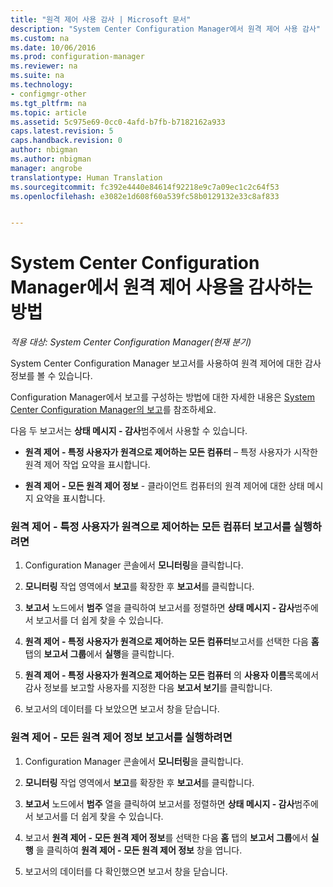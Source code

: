 ```yaml
---
title: "원격 제어 사용 감사 | Microsoft 문서"
description: "System Center Configuration Manager에서 원격 제어 사용 감사"
ms.custom: na
ms.date: 10/06/2016
ms.prod: configuration-manager
ms.reviewer: na
ms.suite: na
ms.technology:
- configmgr-other
ms.tgt_pltfrm: na
ms.topic: article
ms.assetid: 5c975e69-0cc0-4afd-b7fb-b7182162a933
caps.latest.revision: 5
caps.handback.revision: 0
author: nbigman
ms.author: nbigman
manager: angrobe
translationtype: Human Translation
ms.sourcegitcommit: fc392e4440e84614f92218e9c7a09ec1c2c64f53
ms.openlocfilehash: e3082e1d608f60a539fc58b0129132e33c8af833


---
```

# <a name="how-to-audit-remote-control-usage-in-system-center-configuration-manager"></a>System Center Configuration Manager에서 원격 제어 사용을 감사하는 방법

*적용 대상: System Center Configuration Manager(현재 분기)*

System Center Configuration Manager 보고서를 사용하여 원격 제어에 대한 감사 정보를 볼 수 있습니다.  

 Configuration Manager에서 보고를 구성하는 방법에 대한 자세한 내용은 [System Center Configuration Manager의 보고](../../../../core/servers/manage/reporting.md)를 참조하세요.  

 다음 두 보고서는 **상태 메시지 - 감사**범주에서 사용할 수 있습니다.  

-   **원격 제어 - 특정 사용자가 원격으로 제어하는 모든 컴퓨터** – 특정 사용자가 시작한 원격 제어 작업 요약을 표시합니다.  

-   **원격 제어 - 모든 원격 제어 정보** - 클라이언트 컴퓨터의 원격 제어에 대한 상태 메시지 요약을 표시합니다.  

### <a name="to-run-the-report-remote-control---all-computers-remote-controlled-by-a-specific-user"></a>원격 제어 - 특정 사용자가 원격으로 제어하는 모든 컴퓨터 보고서를 실행하려면  

1.  Configuration Manager 콘솔에서 **모니터링**을 클릭합니다.  

2.  **모니터링** 작업 영역에서 **보고**를 확장한 후 **보고서**를 클릭합니다.  

3.  **보고서** 노드에서 **범주** 열을 클릭하여 보고서를 정렬하면 **상태 메시지 - 감사**범주에서 보고서를 더 쉽게 찾을 수 있습니다.  

4.  **원격 제어 - 특정 사용자가 원격으로 제어하는 모든 컴퓨터**보고서를 선택한 다음 **홈** 탭의 **보고서 그룹**에서 **실행**을 클릭합니다.  

5.  **원격 제어 - 특정 사용자가 원격으로 제어하는 모든 컴퓨터** 의 **사용자 이름**목록에서 감사 정보를 보고할 사용자를 지정한 다음 **보고서 보기**를 클릭합니다.  

6.  보고서의 데이터를 다 보았으면 보고서 창을 닫습니다.  

### <a name="to-run-the-report-remote-control---all-remote-control-information"></a>원격 제어 - 모든 원격 제어 정보 보고서를 실행하려면  

1.  Configuration Manager 콘솔에서 **모니터링**을 클릭합니다.  

2.  **모니터링** 작업 영역에서 **보고**를 확장한 후 **보고서**를 클릭합니다.  

3.  **보고서** 노드에서 **범주** 열을 클릭하여 보고서를 정렬하면 **상태 메시지 - 감사**범주에서 보고서를 더 쉽게 찾을 수 있습니다.  

4.  보고서 **원격 제어 - 모든 원격 제어 정보**를 선택한 다음 **홈** 탭의 **보고서 그룹**에서 **실행** 을 클릭하여 **원격 제어 - 모든 원격 제어 정보** 창을 엽니다.  

5.  보고서의 데이터를 다 확인했으면 보고서 창을 닫습니다.  



<!--HONumber=Dec16_HO3-->


